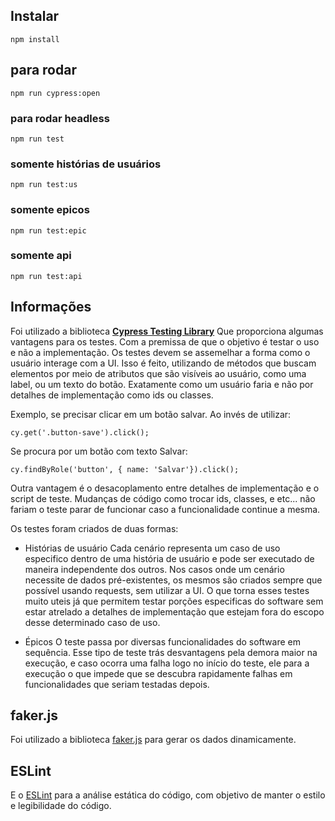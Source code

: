
## Instalar
    npm install

## para rodar
    npm run cypress:open

### para rodar headless
    npm run test
    
### somente histórias de usuários
    npm run test:us
    
### somente epicos
    npm run test:epic
    
### somente api 
    npm run test:api

## Informações 
Foi utilizado a biblioteca **[Cypress Testing Library](https://testing-library.com/)**
Que proporciona algumas vantagens para os testes. Com a premissa de que o objetivo é testar o uso e não a implementação. Os testes devem se assemelhar a forma como o usuário interage com a UI. Isso é feito, utilizando de métodos que buscam elementos por meio de atributos que são visíveis ao usuário, como uma label, ou um texto do botão. Exatamente como um usuário faria e não por detalhes de implementação como ids ou classes.

Exemplo, se precisar clicar em um botão salvar. 
Ao invés de utilizar:

    cy.get('.button-save').click();

Se procura por um botão com texto Salvar:

    cy.findByRole('button', { name: 'Salvar'}).click();

Outra vantagem é o desacoplamento entre detalhes de implementação e o script de teste. Mudanças de código como trocar ids, classes, e etc... não fariam o teste parar de funcionar caso a funcionalidade continue a mesma. 

Os testes foram criados de duas formas:
- Histórias de usuário
Cada cenário representa um caso de uso especifico dentro de uma história de usuário e pode ser executado de maneira independente dos outros. Nos casos onde um cenário necessite de dados pré-existentes, os mesmos são criados sempre que possível usando requests, sem utilizar a UI. O que torna esses testes muito uteis já que permitem testar porções especificas do software sem estar atrelado a detalhes de implementação que estejam fora do escopo desse determinado caso de uso.

- Épicos
O teste passa por diversas funcionalidades do software em sequência. Esse tipo de teste trás desvantagens pela demora maior na execução, e caso ocorra uma falha logo no início do teste, ele para a execução o que impede que se descubra rapidamente falhas em funcionalidades que seriam testadas depois.

  
## faker.js
Foi utilizado a biblioteca [faker.js](https://github.com/marak/Faker.js/) para gerar os dados dinamicamente.

## ESLint 

E o [ESLint](https://eslint.org/) para a análise estática do código, com objetivo de manter o estilo e legibilidade do código. 
